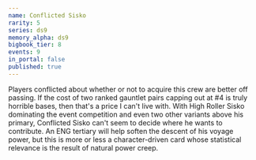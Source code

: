 ```yaml
---
name: Conflicted Sisko
rarity: 5
series: ds9
memory_alpha: ds9
bigbook_tier: 8
events: 9
in_portal: false
published: true
---
```


Players conflicted about whether or not to acquire this crew are better off passing. If the cost of two ranked gauntlet pairs capping out at #4 is truly horrible bases, then that's a price I can't live with. With High Roller Sisko dominating the event competition and even two other variants above his primary, Conflicted Sisko can't seem to decide where he wants to contribute. An ENG tertiary will help soften the descent of his voyage power, but this is more or less a character-driven card whose statistical relevance is the result of natural power creep.
